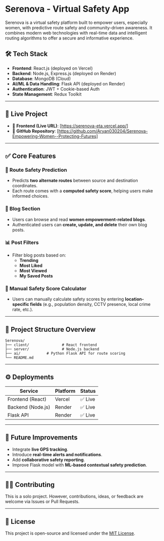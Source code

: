 
# Serenova - Virtual Safety App

Serenova is a virtual safety platform built to empower users, especially women, with predictive route safety and community-driven awareness. It combines modern web technologies with real-time data and intelligent routing algorithms to offer a secure and informative experience.


## 🛠️ Tech Stack

- **Frontend**: React.js (deployed on Vercel)
- **Backend**: Node.js, Express.js (deployed on Render)
- **Database**: MongoDB (Cloud)
- **AI/ML & Data Handling**: Flask API (deployed on Render)
- **Authentication**: JWT + Cookie-based Auth
- **State Management**: Redux Toolkit

---

## 🚀 Live Project

- 🔗 **Frontend (Live URL)**: [https://serenova-eta.vercel.app/]
- 🔗 **GitHub Repository**: [https://github.com/Aryan030204/Serenova-Empowering-Women--Protecting-Futures]

---

## ✅ Core Features

### 🔄 Route Safety Prediction
- Predicts **two alternate routes** between source and destination coordinates.
- Each route comes with a **computed safety score**, helping users make informed choices.

### 📝 Blog Section
- Users can browse and read **women empowerment-related blogs**.
- Authenticated users can **create, update, and delete** their own blog posts.

### 📊 Post Filters
- Filter blog posts based on:
  - **Trending**
  - **Most Liked**
  - **Most Viewed**
  - **My Saved Posts**

### 📍 Manual Safety Score Calculator
- Users can manually calculate safety scores by entering **location-specific fields** (e.g., population density, CCTV presence, local crime rate, etc.).

---

## 📂 Project Structure Overview

```
Serenova/
├── client/               # React frontend
├── server/               # Node.js backend
├── ai/            # Python Flask API for route scoring
└── README.md
```

---

## ⚙️ Deployments

| Service          | Platform  | Status    |
|------------------|-----------|-----------|
| Frontend (React) | Vercel    | ✅ Live    |
| Backend (Node.js)| Render    | ✅ Live    |
| Flask API        | Render    | ✅ Live    |

---

## 🧠 Future Improvements

- Integrate **live GPS tracking**.
- Introduce **real-time alerts and notifications**.
- Add **collaborative safety reporting**.
- Improve Flask model with **ML-based contextual safety prediction**.

---

## 🧑‍💻 Contributing

This is a solo project. However, contributions, ideas, or feedback are welcome via Issues or Pull Requests.

---

## 📜 License

This project is open-source and licensed under the [MIT License](LICENSE).
